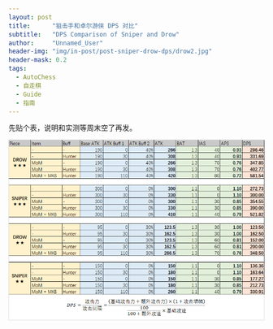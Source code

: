 ```yaml
---
layout: post
title: 		"狙击手和卓尔游侠 DPS 对比"
subtitle: 	"DPS Comparison of Sniper and Drow"
author: 	"Unnamed_User"
header-img: "img/in-post/post-sniper-drow-dps/drow2.jpg"
header-mask: 0.2
tags:
  - AutoChess
  - 自走棋
  - Guide
  - 指南
---
```


先贴个表，说明和实测等周末空了再发。

![DPS Table](/img/in-post/post-sniper-drow-dps/table.png)


